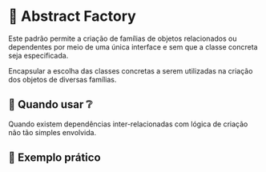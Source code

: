 # :hammer: Abstract Factory

Este padrão permite a criação de famílias de objetos relacionados ou dependentes por meio de uma única interface e sem que a classe concreta seja especificada.

Encapsular a escolha das classes concretas a serem utilizadas na criação dos objetos de diversas famílias.

## :thinking: Quando usar :grey_question:
  
Quando existem dependências inter-relacionadas com lógica de criação não tão simples envolvida.

## :muscle: Exemplo prático